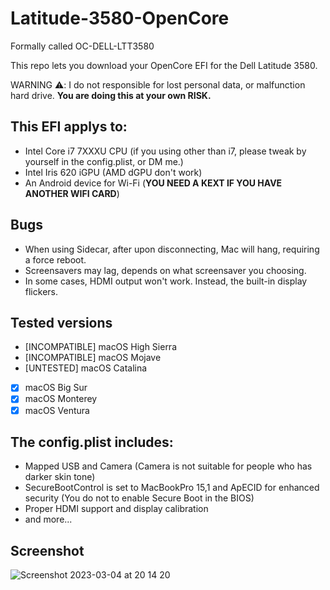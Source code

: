 # Latitude-3580-OpenCore

Formally called OC-DELL-LTT3580

This repo lets you download your OpenCore EFI for the Dell Latitude 3580.

WARNING ⚠️: I  do not responsible for lost personal data, or malfunction hard drive. **You are doing this at your own RISK.**


## This EFI applys to:
- Intel Core i7 7XXXU CPU (if you using other than i7, please tweak by yourself in the config.plist, or DM me.)
- Intel Iris 620 iGPU (AMD dGPU don't work)
- An Android device for Wi-Fi (**YOU NEED A KEXT IF YOU HAVE ANOTHER WIFI CARD**)

## Bugs
- When using Sidecar, after upon disconnecting, Mac will hang, requiring a force reboot.
- Screensavers may lag, depends on what screensaver you choosing.
- In some cases, HDMI output won't work. Instead, the built-in display flickers.

## Tested versions
- [INCOMPATIBLE] macOS High Sierra
- [INCOMPATIBLE] macOS Mojave
- [UNTESTED] macOS Catalina
- [x] macOS Big Sur
- [x] macOS Monterey
- [x] macOS Ventura

## The config.plist includes:
- Mapped USB and Camera (Camera is not suitable for people who has darker skin tone)
- SecureBootControl is set to MacBookPro 15,1 and ApECID for enhanced security (You do not to enable Secure Boot in the BIOS)
- Proper HDMI support and display calibration
- and more...

## Screenshot
![Screenshot 2023-03-04 at 20 14 20](https://user-images.githubusercontent.com/97381104/222903854-15243e7f-de16-4d9c-a4eb-0c51d7382eb4.png)
